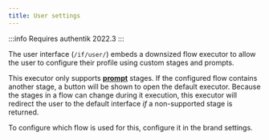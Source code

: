 ```yaml
---
title: User settings
---
```


:::info
Requires authentik 2022.3
:::

The user interface (`/if/user/`) embeds a downsized flow executor to allow the user to configure their profile using custom stages and prompts.

This executor only supports [**prompt**](../stages/prompt/) stages. If the configured flow contains another stage, a button will be shown to open the default executor.
Because the stages in a flow can change during it execution, this executor will redirect the user to the default interface _if_ a non-supported stage is returned.

To configure which flow is used for this, configure it in the brand settings.
